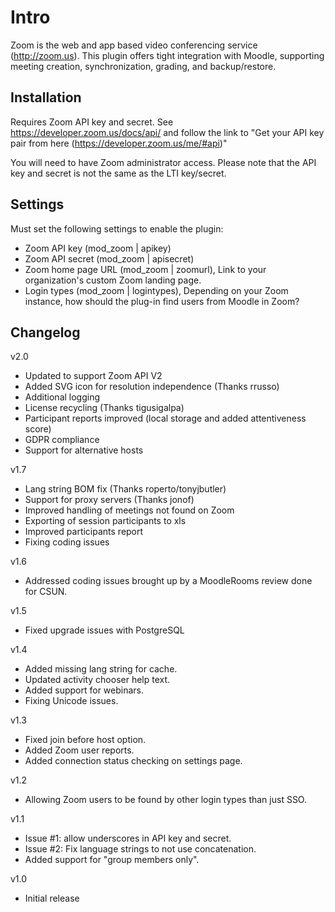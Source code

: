 # Intro
Zoom is the web and app based video conferencing service (http://zoom.us). This plugin offers tight integration with Moodle, supporting meeting creation, synchronization, grading, and backup/restore.

## Installation
Requires Zoom API key and secret.
See https://developer.zoom.us/docs/api/ and follow the link to "Get your API key pair from here (https://developer.zoom.us/me/#api)"

You will need to have Zoom administrator access. Please note that the API key and secret is not the same as the LTI key/secret.

## Settings
Must set the following settings to enable the plugin:

* Zoom API key (mod_zoom | apikey)
* Zoom API secret (mod_zoom | apisecret)
* Zoom home page URL (mod_zoom | zoomurl), Link to your organization's custom Zoom landing page.
* Login types (mod_zoom | logintypes), Depending on your Zoom instance, how should the plug-in find users from Moodle in Zoom?

## Changelog

v2.0
* Updated to support Zoom API V2
* Added SVG icon for resolution independence (Thanks rrusso)
* Additional logging
* License recycling (Thanks tigusigalpa)
* Participant reports improved (local storage and added attentiveness score)
* GDPR compliance
* Support for alternative hosts

v1.7
* Lang string BOM fix (Thanks roperto/tonyjbutler)
* Support for proxy servers (Thanks jonof)
* Improved handling of meetings not found on Zoom
* Exporting of session participants to xls
* Improved participants report
* Fixing coding issues

v1.6
* Addressed coding issues brought up by a MoodleRooms review done for CSUN.

v1.5
* Fixed upgrade issues with PostgreSQL

v1.4
* Added missing lang string for cache.
* Updated activity chooser help text.
* Added support for webinars.
* Fixing Unicode issues.

v1.3
* Fixed join before host option.
* Added Zoom user reports.
* Added connection status checking on settings page.

v1.2
* Allowing Zoom users to be found by other login types than just SSO.

v1.1
* Issue #1: allow underscores in API key and secret.
* Issue #2: Fix language strings to not use concatenation.
* Added support for "group members only".

v1.0
* Initial release
